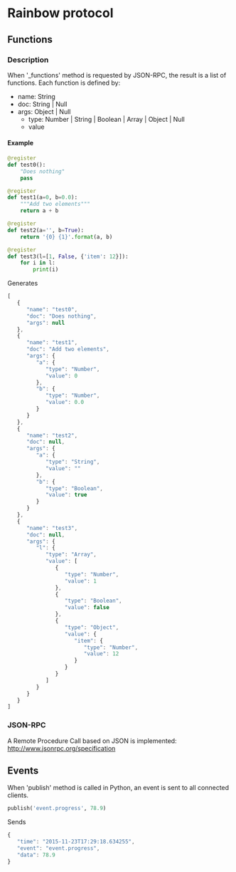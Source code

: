 # Rainbow protocol

## Functions

### Description

When '_functions' method is requested by JSON-RPC, the result is a list of functions. Each function is defined by:

 * name: String
 * doc: String | Null
 * args: Object | Null
   * type: Number | String | Boolean | Array | Object | Null
   * value

#### Example

```python
@register
def test0():
    "Does nothing"
    pass

@register
def test1(a=0, b=0.0):
    """Add two elements"""
    return a + b

@register
def test2(a='', b=True):
    return '{0} {1}'.format(a, b)

@register
def test3(l=[1, False, {'item': 12}]):
    for i in l:
        print(i)
```

Generates

```javascript
[
   {
      "name": "test0",
      "doc": "Does nothing",
      "args": null
   },
   {
      "name": "test1",
      "doc": "Add two elements",
      "args": {
         "a": {
            "type": "Number",
            "value": 0
         },
         "b": {
            "type": "Number",
            "value": 0.0
         }
      }
   },
   {
      "name": "test2",
      "doc": null,
      "args": {
         "a": {
            "type": "String",
            "value": ""
         },
         "b": {
            "type": "Boolean",
            "value": true
         }
      }
   },
   {
      "name": "test3",
      "doc": null,
      "args": {
         "l": {
            "type": "Array",
            "value": [
               {
                  "type": "Number",
                  "value": 1
               },
               {
                  "type": "Boolean",
                  "value": false
               },
               {
                  "type": "Object",
                  "value": {
                     "item": {
                        "type": "Number",
                        "value": 12
                     }
                  }
               }
            ]
         }
      }
   }
]
```

### JSON-RPC

A Remote Procedure Call based on JSON is implemented: http://www.jsonrpc.org/specification

## Events

When 'publish' method is called in Python, an event is sent to all connected clients.

```python
publish('event.progress', 78.9)
```

Sends

```javascript
{
   "time": "2015-11-23T17:29:18.634255",
   "event": "event.progress",
   "data": 78.9
}
```
